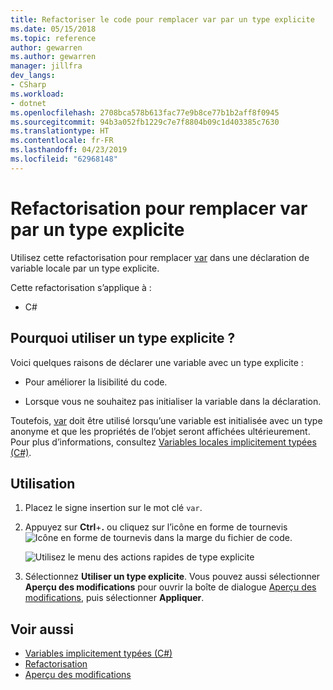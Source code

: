 ```yaml
---
title: Refactoriser le code pour remplacer var par un type explicite
ms.date: 05/15/2018
ms.topic: reference
author: gewarren
ms.author: gewarren
manager: jillfra
dev_langs:
- CSharp
ms.workload:
- dotnet
ms.openlocfilehash: 2708bca578b613fac77e9b8ce77b1b2aff8f0945
ms.sourcegitcommit: 94b3a052fb1229c7e7f8804b09c1d403385c7630
ms.translationtype: HT
ms.contentlocale: fr-FR
ms.lasthandoff: 04/23/2019
ms.locfileid: "62968148"
---
```

# <a name="refactoring-to-replace-var-with-an-explicit-type"></a>Refactorisation pour remplacer var par un type explicite

Utilisez cette refactorisation pour remplacer [var](/dotnet/csharp/language-reference/keywords/var) dans une déclaration de variable locale par un type explicite.

Cette refactorisation s’applique à :

- C#

## <a name="why-to-use-an-explicit-type"></a>Pourquoi utiliser un type explicite ?

Voici quelques raisons de déclarer une variable avec un type explicite :

- Pour améliorer la lisibilité du code.

- Lorsque vous ne souhaitez pas initialiser la variable dans la déclaration.

Toutefois, [var](/dotnet/csharp/language-reference/keywords/var) doit être utilisé lorsqu’une variable est initialisée avec un type anonyme et que les propriétés de l’objet seront affichées ultérieurement. Pour plus d’informations, consultez [Variables locales implicitement typées (C#)](/dotnet/csharp/programming-guide/classes-and-structs/implicitly-typed-local-variables).

## <a name="how-to-use-it"></a>Utilisation

1. Placez le signe insertion sur le mot clé `var`.

1. Appuyez sur **Ctrl**+**.** ou cliquez sur l’icône en forme de tournevis ![Icône en forme de tournevis](../media/screwdriver-icon.png) dans la marge du fichier de code.

   ![Utilisez le menu des actions rapides de type explicite](media/use-explicit-type.png)

1. Sélectionnez **Utiliser un type explicite**. Vous pouvez aussi sélectionner **Aperçu des modifications** pour ouvrir la boîte de dialogue [Aperçu des modifications](../../ide/preview-changes.md), puis sélectionner **Appliquer**.

## <a name="see-also"></a>Voir aussi

- [Variables implicitement typées (C#)](/dotnet/csharp/programming-guide/classes-and-structs/implicitly-typed-local-variables)
- [Refactorisation](../refactoring-in-visual-studio.md)
- [Aperçu des modifications](../../ide/preview-changes.md)